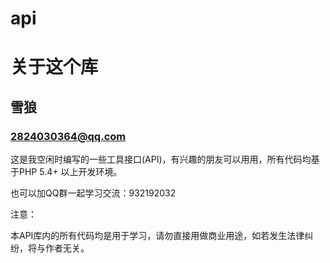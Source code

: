# api

关于这个库
===============================================

雪狼
-----------------------------------------------

### 2824030364@qq.com 

这是我空闲时编写的一些工具接口(API)，有兴趣的朋友可以用用，所有代码均基于PHP 5.4+ 以上开发环境。

也可以加QQ群一起学习交流：932192032


注意：

本API库内的所有代码均是用于学习，请勿直接用做商业用途，如若发生法律纠纷，将与作者无关。